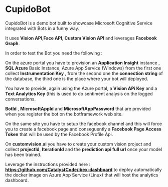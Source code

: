 # CupidoBot

CupidoBot is a demo bot built to showcase Microsoft Cognitive Service integrated with Bots in a funny way.

It uses **Vision API**,**Face API**, **Custom Vision API** and leverages **Facebook Graph**.

In order to test the Bot you need the following :

On the azure portal you have to provision an **Application Insight** instance , **SQL Azure** Basic Instance, Azure App Service (Windows) from the first one collect **Instrumentation Key** , from the second one the **connection string** of the database, the third one is the place where your bot will deployed.

You have to provide, again using the Azure portal, a **Vision APi Key** and a **Text Analytics Key** (this is used to do sentiment analysis on the logged conversations.

**BotId** , **MicrosoftAppId** and **MicrosoftAppPassword** that are provided when you register the bot on the botframework web site.

On the same site you have to setup the facebook channel and this will force you to create a facebook page and conseguently a **Facebook Page Access Token** that will be used by the Facebook Profile Api.

On **customvision.ai** you have to create your custom vision project and collect **projectId**, **IterationId** and the **prediction api full url** once your model has been trained.

Leverage the instructions provided here : **https://github.com/CatalystCode/ibex-dashboard** to deploy automatically the docker image on Azure App Service (Linux) that will host the analytics dashboard.



